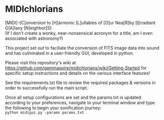 # MIDIchlorians
[MIDI]-[C]onversion to [H]armonic [L]ullabies of [O]ur Nea[R]by [I]rradiant G[A]laxy [N]eighbor[S] <br>
(If I don't create a wonky, near-nonsensical acronym for a title, am I even associated with astronomy?)

This project set out to faciliate the conversion of FITS image data into sound and has culminated in a user-friendly GUI, developed in python. 

Please visit this repository's wiki at https://github.com/gammaspire/midichlorians/wiki/Getting-Started for specific setup instructions and details on the various interface features!

See the requirements.txt file to review the required packages & versions in order to successfully run the main script.

Once all setup configurations are set and the params.txt is updated according to your preferences, navigate to your terminal window and type the following to begin your sonification journey: <br>
`python midigui.py -params params.txt`
